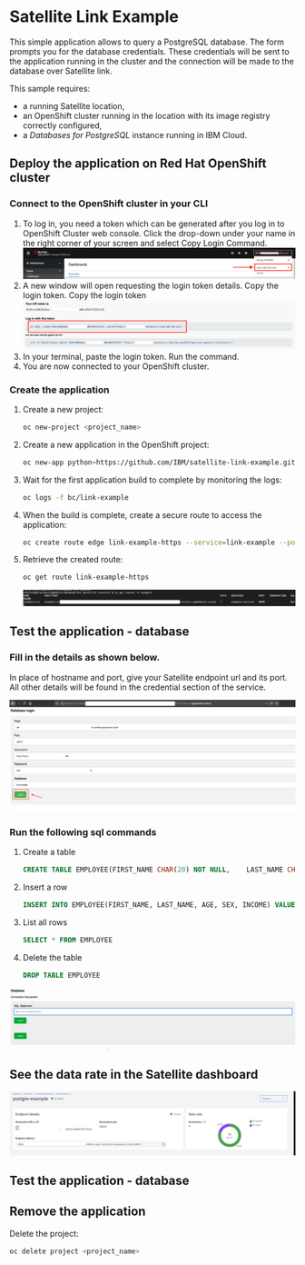 # Satellite Link Example

This simple application allows to query a PostgreSQL database. The form prompts you for the database credentials. These credentials will be sent to the application running in the cluster and the connection will be made to the database over Satellite link.

This sample requires:
- a running Satellite location,
- an OpenShift cluster running in the location with its image registry correctly configured,
- a _Databases for PostgreSQL_ instance running in IBM Cloud.

## Deploy the application on Red Hat OpenShift cluster

### Connect to the OpenShift cluster in your CLI

1. To log in, you need a token which can be generated after you log in to OpenShift Cluster web console. Click the drop-down under your name in the right corner of your screen and select Copy Login Command.
   ![](images/redhat1.png)
1. A new window will open requesting the login token details. Copy the login token. Copy the login token
   ![](images/redhat2.png)
1. In your terminal, paste the login token. Run the command.
1. You are now connected to your OpenShift cluster.

### Create the application

1. Create a new project:
   ```sh
   oc new-project <project_name>
   ```
1. Create a new application in the OpenShift project:
   ```sh
   oc new-app python~https://github.com/IBM/satellite-link-example.git --name link-example
   ```
1. Wait for the first application build to complete by monitoring the logs:
   ```sh
   oc logs -f bc/link-example
   ```
1. When the build is complete, create a secure route to access the application:
   ```sh
   oc create route edge link-example-https --service=link-example --port=8080
   ```
1. Retrieve the created route:
   ```sh
   oc get route link-example-https
   ```
   ![](images/oc.png)

## Test the application - database

### Fill in the details as shown below.

In place of hostname and port, give your Satellite endpoint url and its port. All other details will be found in the credential section of the service.

![](images/database1.png)

### Run the following sql commands 

1. Create a table
   ```sql
   CREATE TABLE EMPLOYEE(FIRST_NAME CHAR(20) NOT NULL,    LAST_NAME CHAR(20),    AGE INT,    SEX CHAR(1),    INCOME FLOAT )
   ```
1. Insert a row
   ```sql
   INSERT INTO EMPLOYEE(FIRST_NAME, LAST_NAME, AGE, SEX, INCOME) VALUES ('John', 'Win', 30, 'M', 9000)
   ```
1. List all rows
   ```sql
   SELECT * FROM EMPLOYEE
   ```
1. Delete the table
   ```sql
   DROP TABLE EMPLOYEE
   ```

![](images/sql.gif)

## See the data rate in the Satellite dashboard

![](images/satellite.png)

## Test the application - database

## Remove the application

Delete the project:
```sh
oc delete project <project_name>
```
